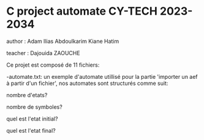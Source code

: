 # C project automate CY-TECH 2023-2034

author : Adam Ilias Abdoulkarim Kiane Hatim

teacher : Dajouida ZAOUCHE

Ce projet est composé de 11 fichiers:

-automate.txt: un exemple d'automate utillisé pour la partie 'importer un aef à partir d'un fichier', nos automates sont structurés comme suit:

nombre d'etats?

nombre de symboles?

quel est l'etat initial?

quel est l'etat final?

